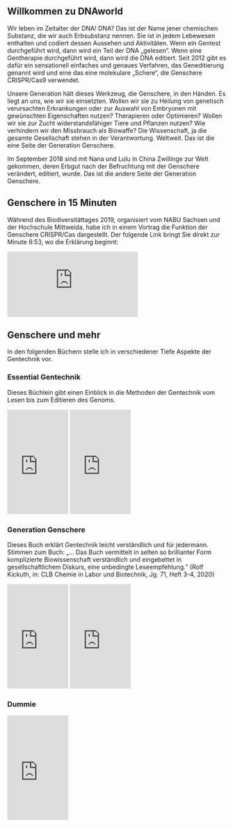 ## Willkommen zu DNAworld

Wir leben im Zeitalter der DNA! DNA? Das ist der Name jener chemischen Substanz, die wir auch Erbsubstanz nennen. Sie ist in jedem Lebewesen enthalten und codiert dessen Aussehen und Aktivitäten. Wenn ein Gentest durchgeführt wird, dann wird ein Teil der DNA „gelesen“. Wenn eine Gentherapie durchgeführt wird, dann wird die DNA editiert. Seit 2012 gibt es dafür ein sensationell einfaches und genaues Verfahren, das Geneditierung genannt wird und eine das eine molekulare „Schere“, die Genschere CRISPR/Cas9 verwendet.

Unsere Generation hält dieses Werkzeug, die Genschere, in den Händen. Es liegt an uns, wie wir sie einsetzten. Wollen wir sie zu Heilung von genetisch verursachten Erkrankungen oder zur Auswahl von Embryonen mit gewünschten Eigenschaften nutzen? Therapieren oder Optimieren? Wollen wir sie zur Zucht widerstandsfähiger Tiere und Pflanzen nutzen? Wie verhindern wir den Missbrauch als Biowaffe? Die Wissenschaft, ja die gesamte Gesellschaft stehen in der Verantwortung. Weltweit. Das ist die eine Seite der Generation Genschere.

Im September 2018 sind mit Nana und Lulu in China Zwillinge zur Welt gekommen, deren Erbgut nach der Befruchtung mit der Genschere verändert, editiert, wurde. Das ist die andere Seite der Generation Genschere.

## Genschere in 15 Minuten
Während des Biodiversitättages 2019, organisiert vom NABU Sachsen und der Hochschule Mittweida, habe ich in einem Vortrag die Funktion der Genschere CRISPR/Cas dargestellt. Der folgende Link bringt Sie direkt zur Minute 8:53, wo die Erklärung beginnt:

<iframe src="https://www.youtube.com/embed/3LYFxALSOdg" title="YouTube video player" frameborder="0" allow="accelerometer; autoplay; clipboard-write; encrypted-media; gyroscope; picture-in-picture" allowfullscreen></iframe>



## Genschere und mehr

In den folgenden Büchern stelle ich in verschiedener Tiefe Aspekte der Gentechnik vor.

### Essential Gentechnik
Dieses Büchlein gibt einen Einblick in die Methoden der Gentechnik vom Lesen bis zum Editieren des Genoms.

<iframe type="text/html" width="140" height="240" frameborder="0" allowfullscreen style="max-width:100%" src="https://lesen.amazon.de/kp/card?asin= B07MCDX7RL&preview=inline&linkCode=kpe&ref_=cm_sw_r_kb_dp_Fw16FbX85301K&tag=wwwbiowassers-21" ></iframe>

<iframe type="text/html" width="140" height="240" frameborder="0" allowfullscreen style="max-width:100%" src="https://www.springer.com/de/book/9783658251260#"></iframe>

### Generation Genschere
Dieses Buch erklärt Gentechnik leicht verständlich und für jedermann. Stimmen zum Buch: „… Das Buch vermittelt in selten so brillianter Form komplizierte Biowissenschaft verständlich und eingebettet in gesellschaftlichem Diskurs, eine unbedingte Leseempfehlung.“ (Rolf Kickuth, in: CLB Chemie in Labor und Biotechnik, Jg. 71, Heft  3-4, 2020)

<iframe type="text/html" width="140" height="240" frameborder="0" allowfullscreen style="max-width:100%" src="https://lesen.amazon.de/kp/card?asin=B08174WG2N&preview=inline&linkCode=kpe&ref_=cm_sw_r_kb_dp_et16FbDEXKAT8&tag=wwwbiowassers-21" ></iframe>

<iframe type="text/html" width="140" height="240" frameborder="0" allowfullscreen style="max-width:100%" src="https://www.springer.com/de/book/9783662590478#"></iframe>

### Dummie
<iframe type="text/html" width="140" height="240" frameborder="0" allowfullscreen style="max-width:100%" src="https://lesen.amazon.de/kp/card?asin= 3527717463&preview=inline&linkCode=kpe&ref_=cm_sw_r_kb_dp_Fw16FbX85301K&tag=wwwbiowassers-21" ></iframe>
